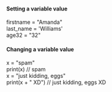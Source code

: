 #### Setting a variable value
firstname = "Amanda"  
last_name = 'Williams'  
age32 = "32"

#### Changing a variable value
x = "spam"  
print(x) // spam  
x = "just kidding, eggs"  
print(x + " XD") // just kidding, eggs XD  



